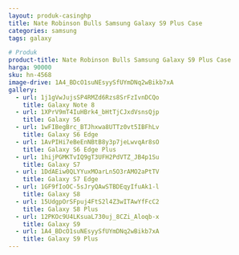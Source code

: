 ```yaml
---
layout: produk-casinghp
title: Nate Robinson Bulls Samsung Galaxy S9 Plus Case
categories: samsung
tags: galaxy

# Produk
product-title: Nate Robinson Bulls Samsung Galaxy S9 Plus Case
harga: 90000
sku: hn-4568
image-drive: 1A4_BDcO1suNEsyySfUYmDNq2wBikb7xA
gallery:
  - url: 1j1gVwJujsSP4RMZd6Rzs8SrFzIvnDCQo
    title: Galaxy Note 8
  - url: 1XPrV9mT4IuHBrk4_bHtTjCJxdVsnsQjp
    title: Galaxy S6
  - url: 1wFIBegBrc_BTJhxwa8UTTz0vt5IBFhLv
    title: Galaxy S6 Edge
  - url: 1AvPIHi7eBeEnNBtB8y3p7jeLwvqAr8sO
    title: Galaxy S6 Edge Plus
  - url: 1hijPGMKTvIQ9gT3UFH2PdVTZ_JB4p1Su
    title: Galaxy S7
  - url: 1DdAEiw0QLYYuxMOarLn5O3rAMO2aPtTV
    title: Galaxy S7 Edge
  - url: 1GF9fIoOC-5sJryQAwSTBDEqyIfuAk1-l
    title: Galaxy S8
  - url: 15UdgpOrSFpuj4FtS2l4Z3wITAwYfFcC2
    title: Galaxy S8 Plus
  - url: 12PKOc9U4LKsuaL730uj_8CZi_Aloqb-x
    title: Galaxy S9
  - url: 1A4_BDcO1suNEsyySfUYmDNq2wBikb7xA
    title: Galaxy S9 Plus
---
```

